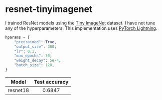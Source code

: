 # resnet-tinyimagenet

I trained ResNet models using the [Tiny ImageNet](https://www.kaggle.com/c/tiny-imagenet) dataset. I have not tune any of the hyperparameters. This implementation uses [PyTorch Lightning](https://github.com/PyTorchLightning/pytorch-lightning).

```python
hparams = {
    "pretrained": True,
    "output_size": 200,
    "lr": 0.1,
    "max_epochs": 50,
    "weight_decay": 5e-4,
    "batch_size": 128,
}
```

|  Model   | Test accuracy |
| :------: | :-----------: |
| resnet18 |    0.6847     |